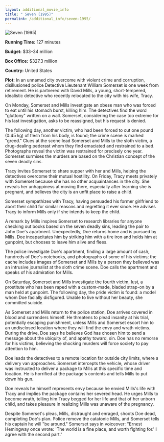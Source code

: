 ```yaml
---
layout: additional_movie_info
title: " Seven (1995)"
permalink: /additional_info/seven-1995/
---
```


![ Seven (1995)](https://upload.wikimedia.org/wikipedia/en/6/68/Seven_%28movie%29_poster.jpg)

**Running Time:** 127 minutes

**Budget:** $33–34 million

**Box Office:** $327.3 million

**Country:** United States

**Plot:** In an unnamed city overcome with violent crime and corruption, disillusioned police Detective Lieutenant William Somerset is one week from retirement. He is partnered with David Mills, a young, short-tempered, idealistic detective who recently relocated to the city with his wife, Tracy. 

On Monday, Somerset and Mills investigate an obese man who was forced to eat until his stomach burst, killing him. The detectives find the word "gluttony" written on a wall. Somerset, considering the case too extreme for his last investigation, asks to be reassigned, but his request is denied. 

The following day, another victim, who had been forced to cut one pound (0.45 kg) of flesh from his body, is found; the crime scene is marked "greed." Clues at the scene lead Somerset and Mills to the sloth victim, a drug-dealing pederast whom they find emaciated and restrained to a bed. Photographs reveal the victim was restrained for precisely one year. Somerset surmises the murders are based on the Christian concept of the seven deadly sins.

Tracy invites Somerset to share supper with her and Mills, helping the detectives overcome their mutual hostility. On Friday, Tracy meets privately with Somerset because she has no other acquaintances in the city. She reveals her unhappiness at moving there, especially after learning she is pregnant, and believes the city is an unfit place to raise a child. 

Somerset sympathizes with Tracy, having persuaded his former girlfriend to abort their child for similar reasons and regretting it ever since. He advises Tracy to inform Mills only if she intends to keep the child.

A remark by Mills inspires Somerset to research libraries for anyone checking out books based on the seven deadly sins, leading the pair to John Doe's apartment. Unexpectedly, Doe returns home and is pursued by Mills. Doe incapacitates him by striking him with a tire iron and holds him at gunpoint, but chooses to leave him alive and flees. 

The police investigate Doe's apartment, finding a large amount of cash, hundreds of Doe's notebooks, and photographs of some of his victims; the cache includes images of Somerset and Mills by a person they believed was an intrusive journalist at the sloth crime scene. Doe calls the apartment and speaks of his admiration for Mills.

On Saturday, Somerset and Mills investigate the fourth victim, lust, a prostitute who has been raped with a custom-made, bladed strap-on by a man held at gunpoint. The following day, the pride victim is found: a model whom Doe facially disfigured. Unable to live without her beauty, she committed suicide. 

As Somerset and Mills return to the police station, Doe arrives covered in blood and surrenders himself. He threatens to plead insanity at his trial, potentially escaping punishment, unless Mills and Somerset escort him to an undisclosed location where they will find the envy and wrath victims. During the drive, Doe says he believes God has chosen him to send a message about the ubiquity of, and apathy toward, sin. Doe has no remorse for his victims, believing the shocking murders will force society to pay attention to him.

Doe leads the detectives to a remote location far outside city limits, where a delivery van approaches. Somerset intercepts the vehicle, whose driver was instructed to deliver a package to Mills at this specific time and location. He is horrified at the package's contents and tells Mills to put down his gun. 

Doe reveals he himself represents envy because he envied Mills's life with Tracy and implies the package contains her severed head. He urges Mills to become wrath, telling him Tracy begged for her life and that of her unborn child, and takes pleasure in realizing Mills was unaware of the pregnancy. 

Despite Somerset's pleas, Mills, distraught and enraged, shoots Doe dead, completing Doe's plan. Police remove the catatonic Mills, and Somerset tells his captain he will "be around." Somerset says in voiceover: "Ernest Hemingway once wrote: 'The world is a fine place, and worth fighting for.' I agree with the second part."